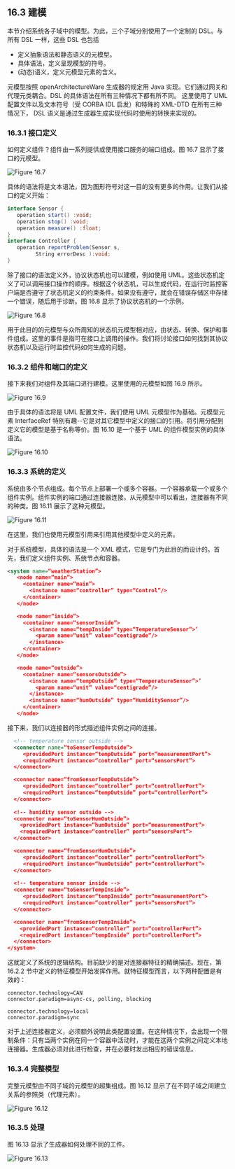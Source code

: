 ## 16.3 建模
本节介绍系统各子域中的模型。为此，三个子域分别使用了一个定制的 DSL。与所有 DSL 一样，这些 DSL 也包括

- 定义抽象语法和静态语义的元模型。
- 具体语法，定义呈现模型的符号。
- (动态)语义，定义元模型元素的含义。

元模型按照 openArchitectureWare 生成器的规定用 Java 实现。它们通过网关和代理元类耦合。DSL 的具体语法在所有三种情况下都有所不同。 这里使用了 UML 配置文件以及文本符号（受 CORBA IDL 启发）和特殊的 XML-DTD 在所有三种情况下， DSL 语义是通过生成器生成实现代码时使用的转换来实现的。

### 16.3.1 接口定义
如何定义组件？组件由一系列提供或使用接口服务的端口组成。图 16.7 显示了接口的元模型。

![Figure 16.7](../img/f16.7.png)

具体的语法将是文本语法，因为图形符号对这一目的没有更多的作用。让我们从接口的定义开始：
```Java
interface Sensor {
   operation start() :void;
   operation stop() :void;
   operation measure() :float;
}
interface Controller {
   operation reportProblem(Sensor s,
         String errorDesc ):void;
}
```
除了接口的语法定义外，协议状态机也可以建模，例如使用 UML。这些状态机定义了可以调用接口操作的顺序。根据这个状态机，可以生成代码，在运行时监控客户端是否遵守了状态机定义的约束条件。如果没有遵守，就会在错误存储区中存储一个错误，随后用于诊断。图 16.8 显示了协议状态机的一个示例。

![Figure 16.8](../img/f16.8.png)

用于此目的的元模型与众所周知的状态机元模型相对应，由状态、转换、保护和事件组成。这里的事件是指可在接口上调用的操作。我们将讨论接口如何找到其协议状态机以及运行时监控代码如何生成的问题。

### 16.3.2 组件和端口的定义
接下来我们对组件及其端口进行建模。这里使用的元模型如图 16.9 所示。

![Figure 16.9](../img/f16.9.png)

由于具体的语法将是 UML 配置文件，我们使用 UML 元模型作为基础。元模型元素 InterfaceRef 特别有趣--它是对其它模型中定义的接口的引用。将引用分配到定义它的模型是基于名称等价。图 16.10 是一个基于 UML 的组件模型实例的具体语法。

![Figure 16.10](../img/f16.10.png)

### 16.3.3 系统的定义
系统由多个节点组成。每个节点上部署一个或多个容器。一个容器承载一个或多个组件实例。组件实例的端口通过连接器连接。从元模型中可以看出，连接器有不同的种类。图 16.11 展示了这种元模型。

![Figure 16.11](../img/f16.11.png)

在这里，我们也使用元模型引用来引用其他模型中定义的元素。

对于系统模型，具体的语法是一个 XML 模式，它是专门为此目的而设计的。首先，我们定义组件实例、系统节点和容器。
```XML
<system name=“weatherStation”>
   <node name=“main”>
     <container name=“main”>
       <instance name=“controller” type=“Control”/>
     </container>
   </node>

   <node name=“inside”>
     <container name=“sensorInside”>
       <instance name=“tempInside” type=“TemperatureSensor”>’
         <param name=“unit” value=“centigrade”/>
       </instance>
     </container>
   </node>

   <node name=“outside”>
     <container name=“sensorsOutside”>
       <instance name=“tempOutside” type=“TemperatureSensor”>’
         <param name=“unit” value=“centigrade”/>
       </instance>
       <instance name=“humOutside” type=“HumiditySensor”/>
     </container>
   </node>
```
接下来，我们以连接器的形式描述组件实例之间的连接。
```XML
  <!-- temperature sensor outside -->
  <connector name=“toSensorTempOutside”>
     <providedPort instance=“tempOutside” port=“measurementPort”>
     <requiredPort instance=“controller” port=“sensorsPort”>
  </connector>

  <connector name=“fromSensorTempOutside”>
     <providedPort instance=“controller” port=“controllerPort”>
     <requiredPort instance=“tempOutside” port=“controllerPort”>
  </connector>
 
  <!-- humidity sensor outside -->
  <connector name=“toSensorHumOutside”>
    <providedPort instance=“humOutside” port=“measurementPort”>
    <requiredPort instance=“controller” port=“sensorsPort”>
  </connector>

  <connector name=“fromSensorHumOutside”>
     <providedPort instance=“controller” port=“controllerPort”>
     <requiredPort instance=“humOutside” port=“controllerPort”>
  </connector>
 
  <!-- temperature sensor inside -->
  <connector name=“toSensorTempInside”>
     <providedPort instance=“tempInside” port=“measurementPort”>
     <requiredPort instance=“controller” port=“sensorsPort”>
  </connector>

  <connector name=“fromSensorTempInside”>
    <providedPort instance=“controller” port=“controllerPort”>
    <requiredPort instance=“tempInside” port=“controllerPort”>
  </connector>
</system>
```
这就定义了系统的逻辑结构。目前缺少的是对连接器特征的精确描述。现在，第 16.2.2 节中定义的特征模型开始发挥作用。就特征模型而言，以下两种配置是有效的：
```properties
connector.technology=CAN
connector.paradigm=async-cs, polling, blocking
 
connector.technology=local
connector.paradigm=sync
```
对于上述连接器定义，必须额外说明此类配置设置。在这种情况下，会出现一个限制条件：只有当两个实例在同一个容器中活动时，才能在这两个实例之间定义本地连接器。生成器必须对此进行检查，并在必要时发出相应的错误信息。

### 16.3.4 完整模型
完整元模型由不同子域的元模型的超集组成。图 16.12 显示了在不同子域之间建立关系的参照类（代理元素）。

![Figure 16.12](../img/f16.12.png)

### 16.3.5 处理
图 16.13 显示了生成器如何处理不同的工件。

![Figure 16.13](../img/f16.13.png)
